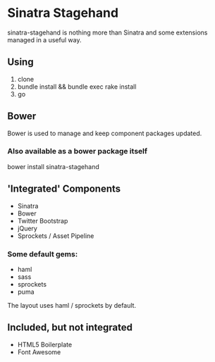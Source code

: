# Sinatra Stagehand

sinatra-stagehand is nothing more than Sinatra and some extensions managed in a useful way.

## Using

1. clone
2. bundle install && bundle exec rake install
3. go

## Bower
Bower is used to manage and keep component packages updated.

### Also available as a bower package itself
bower install sinatra-stagehand


## 'Integrated' Components

* Sinatra
* Bower
* Twitter Bootstrap
* jQuery
* Sprockets / Asset Pipeline 

### Some default gems:
* haml
* sass
* sprockets
* puma

The layout uses haml / sprockets by default.

## Included, but not integrated
* HTML5 Boilerplate
* Font Awesome

